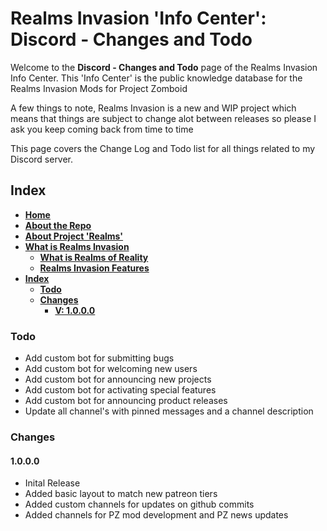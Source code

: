 # Realms Invasion 'Info Center': **Discord - Changes and Todo**

Welcome to the **Discord - Changes and Todo** page of the Realms Invasion Info Center. 
This 'Info Center' is the public knowledge database for the Realms Invasion Mods for Project Zomboid

A few things to note, 
Realms Invasion is a new and WIP project which means that things are subject to change alot between releases so please I ask you keep coming back from time to time

This page covers the Change Log and Todo list for all things related to my Discord server.

## **Index**
- [**Home**](https://github.com/FueledByOCHD/Realms-Invasion-Info-Center/blob/develop/README.md)
- [**About the Repo**](https://github.com/FueledByOCHD/Realms-Invasion-Info-Center/blob/develop/README.md#about-the-repo)
- [**About Project 'Realms'**](https://github.com/FueledByOCHD/Realms-Invasion-Info-Center/blob/develop/AboutProjectRealms.md)
- [**What is Realms Invasion**](https://github.com/FueledByOCHD/Realms-Invasion-Info-Center/blob/develop/README.md#what-is-realms-invasion)
    - [**What is Realms of Reality**](https://github.com/FueledByOCHD/Realms-Invasion-Info-Center/blob/develop/AboutRealmsOfReality.md)
    - [**Realms Invasion Features**](https://github.com/FueledByOCHD/Realms-Invasion-Info-Center/blob/develop/README.md#realms-invasion-features)
- [**Index**](https://github.com/FueledByOCHD/Realms-Invasion-Info-Center/blob/develop/Discord/RI_Discord_Todo.md#index)
    - [**Todo**](https://github.com/FueledByOCHD/Realms-Invasion-Info-Center/blob/develop/Discord/RI_Discord_Todo.md#todo)
    - [**Changes**](https://github.com/FueledByOCHD/Realms-Invasion-Info-Center/blob/develop/Discord/RI_Discord_Todo.md#changes)
        - [**V: 1.0.0.0**](https://github.com/FueledByOCHD/Realms-Invasion-Info-Center/blob/develop/Discord/RI_Discord_Todo.md#1.0.0.0)

### **Todo**

- Add custom bot for submitting bugs
- Add custom bot for welcoming new users
- Add custom bot for announcing new projects
- Add custom bot for activating special features
- Add custom bot for announcing product releases
- Update all channel's with pinned messages and a channel description

### **Changes**

#### **1.0.0.0**

- Inital Release
- Added basic layout to match new patreon tiers
- Added custom channels for updates on github commits
- Added channels for PZ mod development and PZ news updates